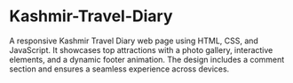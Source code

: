 # Kashmir-Travel-Diary
A responsive Kashmir Travel Diary web page using HTML, CSS, and JavaScript. It showcases top attractions with a photo gallery, interactive elements, and a dynamic footer animation. The design includes a comment section and ensures a seamless experience across devices.
